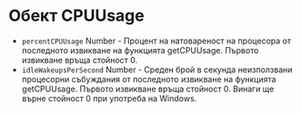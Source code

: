 # Обект CPUUsage

* `percentCPUUsage` Number - Процент на натовареност на процесора от последното извикване на функцията getCPUUsage. Първото извикване връща стойност 0.
* `idleWakeupsPerSecond` Number - Среден брой в секунда неизползвани процесорни събуждания от последното извикване на функцията getCPUUsage. Първото извикване връща стойност 0. Винаги ще върне стойност 0 при употреба на Windows.